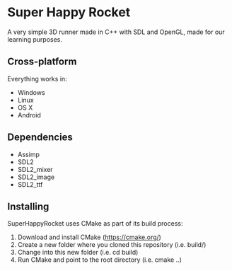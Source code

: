 # Super Happy Rocket

A very simple 3D runner made in C++ with SDL and OpenGL, made for our learning
purposes.

## Cross-platform

Everything works in:
- Windows
- Linux
- OS X
- Android

## Dependencies

- Assimp
- SDL2
- SDL2_mixer
- SDL2_image
- SDL2_ttf

## Installing

SuperHappyRocket uses CMake as part of its build process:
1. Download and install CMake (https://cmake.org/)
2. Create a new folder where you cloned this repository (i.e. build/)
3. Change into this new folder (i.e. cd build)
4. Run CMake and point to the root directory (i.e. cmake ..)
